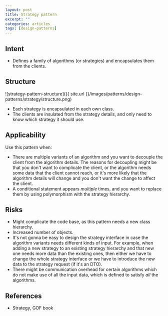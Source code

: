 ```yaml
---
layout: post
title: Strategy pattern
excerpt: ""
categories: articles
tags: [design-patterns]
---
```


## Intent

- Defines a family of algorithms (or strategies) and encapsulates them from the clients.

## Structure

![strategy-pattern-structure]({{ site.url }}/images/patterns/design-patterns/strategy/structure.png)

- Each strategy is encapsulated in each own class.
- The clients are insulated from the strategy details, and only need to know which strategy it should use.

## Applicability

Use this pattern when:

- There are multiple variants of an algorithm and you want to decouple the client from the algorithm details. The reasons for decoupling might be that you don't want to complicate the client, or the algorithm needs some data that the client cannot reach, or it's more likely that the algorithm details will change and you don't want the change to affect the client.
- A conditional statement appears _multiple_ times, and you want to replace them by using polymorphism with the strategy hierarchy.

## Risks

- Might complicate the code base, as this pattern needs a new class hierarchy.
- Increased number of objects.
- It's not gonna be easy to design the strategy interface in case the algorithm variants needs different kinds of input. For example, when adding a new strategy to an existing strategy hierarchy and that new one needs more data than the existing ones, then either we have to change the whole strategy interface or we have to introduce the new data to the strategy request (if it's an DTO).
- There might be communication overhead for certain algorithms which do not make use of all the input data, which is defined to satisfy _all_ the algorithms.

## References

- Strategy, GOF book
